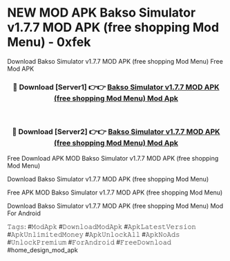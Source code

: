 # NEW MOD APK Bakso Simulator v1.7.7 MOD APK (free shopping Mod Menu) - 0xfek
Download Bakso Simulator v1.7.7 MOD APK (free shopping Mod Menu) Free Mod APK

<div align="center">
<h3>🔴 Download [Server1] 👉👉 <a href="https://apk-comot.site?title=Bakso_Simulator_v1.7.7_MOD_APK_(free_shopping_Mod_Menu)">Bakso Simulator v1.7.7 MOD APK (free shopping Mod Menu) Mod Apk</a></h3><br>

<h3>🔴 Download [Server2] 👉👉 <a href="https://apk-comot.site?title=Bakso_Simulator_v1.7.7_MOD_APK_(free_shopping_Mod_Menu)">Bakso Simulator v1.7.7 MOD APK (free shopping Mod Menu) Mod Apk</a></h3>
</div>


Free Download APK MOD Bakso Simulator v1.7.7 MOD APK (free shopping Mod Menu)

Download Bakso Simulator v1.7.7 MOD APK (free shopping Mod Menu) 

Free APK MOD Bakso Simulator v1.7.7 MOD APK (free shopping Mod Menu) 

Download Bakso Simulator v1.7.7 MOD APK (free shopping Mod Menu) Mod For Android

𝚃𝚊𝚐𝚜: #𝙼𝚘𝚍𝙰𝚙𝚔 #𝙳𝚘𝚠𝚗𝚕𝚘𝚊𝚍𝙼𝚘𝚍𝙰𝚙𝚔 #𝙰𝚙𝚔𝙻𝚊𝚝𝚎𝚜𝚝𝚅𝚎𝚛𝚜𝚒𝚘𝚗 #𝙰𝚙𝚔𝚄𝚗𝚕𝚒𝚖𝚒𝚝𝚎𝚍𝙼𝚘𝚗𝚎𝚢 #𝙰𝚙𝚔𝚄𝚗𝚕𝚘𝚌𝚔𝙰𝚕𝚕 #𝙰𝚙𝚔𝙽𝚘𝙰𝚍𝚜 #𝚄𝚗𝚕𝚘𝚌𝚔𝙿𝚛𝚎𝚖𝚒𝚞𝚖 #𝙵𝚘𝚛𝙰𝚗𝚍𝚛𝚘𝚒𝚍 #𝙵𝚛𝚎𝚎𝙳𝚘𝚠𝚗𝚕𝚘𝚊𝚍 #home_design_mod_apk